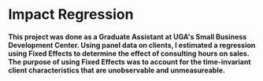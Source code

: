 # Impact Regression

#### This project was done as a Graduate Assistant at UGA's Small Business Development Center. Using panel data on clients, I estimated a regression using Fixed Effects to determine the effect of consulting hours on sales. The purpose of using Fixed Effects was to account for the time-invariant client characteristics that are unobservable and unmeasureable.
